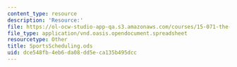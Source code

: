```yaml
---
content_type: resource
description: 'Resource:'
file: https://ol-ocw-studio-app-qa.s3.amazonaws.com/courses/15-071-the-analytics-edge-spring-2017/dce548fb4eb6da08dd5eca135b495dcc_SportsScheduling.ods
file_type: application/vnd.oasis.opendocument.spreadsheet
resourcetype: Other
title: SportsScheduling.ods
uid: dce548fb-4eb6-da08-dd5e-ca135b495dcc
---
```

